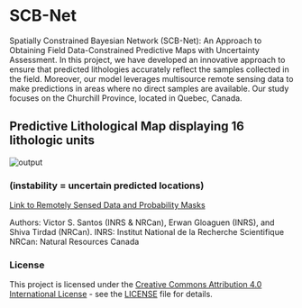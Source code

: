 # SCB-Net
Spatially Constrained Bayesian Network (SCB-Net): An Approach to Obtaining Field Data-Constrained Predictive Maps with Uncertainty Assessment. In this project, we have developed an innovative approach to ensure that predicted lithologies accurately reflect the samples collected in the field. Moreover, our model leverages multisource remote sensing data to make predictions in areas where no direct samples are available. Our study focuses on the Churchill Province, located in Quebec, Canada.


## Predictive Lithological Map displaying 16 lithologic units 

![output](https://github.com/victsnet/SCB-Net/assets/53713685/81b74534-f222-4854-8d4e-ff265c06011d)
### (instability = uncertain predicted locations)

[Link to Remotely Sensed Data and Probability Masks](https://drive.google.com/drive/folders/1QaHrmGukgPDGtaSnRjhIaAR-VoPHgFc8?usp=sharing)

Authors: Victor S. Santos (INRS & NRCan), Erwan Gloaguen (INRS), and Shiva Tirdad (NRCan).
INRS: Institut National de la Recherche Scientifique
NRCan: Natural Resources Canada

### License

This project is licensed under the [Creative Commons Attribution 4.0 International License](LICENSE) - see the [LICENSE](LICENSE) file for details.
